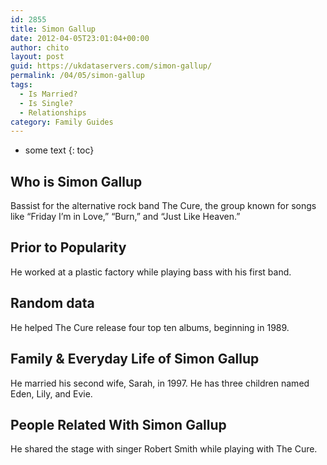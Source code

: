 ```yaml
---
id: 2855
title: Simon Gallup
date: 2012-04-05T23:01:04+00:00
author: chito
layout: post
guid: https://ukdataservers.com/simon-gallup/
permalink: /04/05/simon-gallup
tags:
  - Is Married?
  - Is Single?
  - Relationships
category: Family Guides
---
```


* some text
{: toc}
          
          
## Who is  Simon Gallup
                  
                  
                  
Bassist for the alternative rock band The Cure, the group known for songs like &#8220;Friday I&#8217;m in Love,&#8221; &#8220;Burn,&#8221; and &#8220;Just Like Heaven.&#8221;
                  
                
                
                
## Prior to Popularity 
                  
                  
                  
He worked at a plastic factory while playing bass with his first band.
                  
                
                
                
## Random data 
                  
                  
                  
He helped The Cure release four top ten albums, beginning in 1989.
                  
                
                
                
## Family & Everyday Life of Simon Gallup
                  
                  
                  
He married his second wife, Sarah, in 1997. He has three children named Eden, Lily, and Evie.
                  
                
                
                
## People Related With  Simon Gallup
                  
                  
                  
He shared the stage with singer Robert Smith while playing with The Cure.
                  
                
              
            
          
          
          
    
    
  
